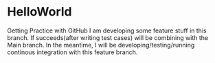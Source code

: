# HelloWorld
Getting Practice with GitHub
I am developing some feature stuff in this branch.
If succeeds(after writing test cases) will be combining with the Main branch.
In the meantime, I will be developing/testing/running continous integration with this feature branch.
